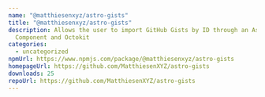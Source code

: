 ```yaml
---
name: "@matthiesenxyz/astro-gists"
title: "@matthiesenxyz/astro-gists"
description: Allows the user to import GitHub Gists by ID through an Astro
  Component and Octokit
categories:
  - uncategorized
npmUrl: https://www.npmjs.com/package/@matthiesenxyz/astro-gists
homepageUrl: https://github.com/MatthiesenXYZ/astro-gists
downloads: 25
repoUrl: https://github.com/MatthiesenXYZ/astro-gists
---
```

